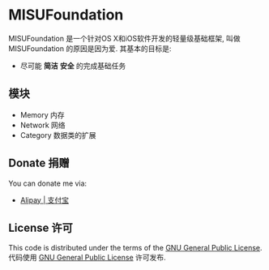 # MISUFoundation

MISUFoundation 是一个针对OS X和iOS软件开发的轻量级基础框架, 叫做 MISUFoundation 的原因是因为爱. 其基本的目标是:

* 尽可能 **简洁** **安全** 的完成基础任务

## 模块

* Memory		内存
* Network		网络
* Category	数据类的扩展

## Donate 捐赠

You can donate me
via:
* [Alipay | 支付宝](https://me.alipay.com/0dayzh)

## License 许可

This code is distributed under the terms of the [GNU General Public License](http://www.gnu.org/licenses/gpl.html).  
代码使用 [GNU General Public License](http://www.gnu.org/licenses/gpl.html) 许可发布.
